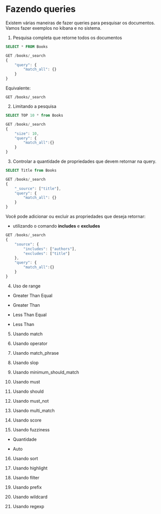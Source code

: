 # Fazendo queries

Existem várias maneiras de fazer queries para pesquisar os documentos. Vamos fazer exemplos no kibana e no sistema.

1. Pesquisa completa que retorne todos os documentos

```sql
SELECT * FROM Books
```

```js
GET /books/_search
{
    "query": {
        "match_all": {}
    }
}
```

Equivalente:

```
GET /books/_search
```

2. Limitando a pesquisa

```sql
SELECT TOP 10 * from Books
```

```js
GET /books/_search
{
    "size": 10,
    "query": {
        "match_all":{}
    }
}
```

3. Controlar a quantidade de propriedades que devem retornar na query.

```sql
SELECT Title from Books
```

```js
GET /books/_search
{
    "_source": ["title"],
    "query": {
        "match_all": {}
    }
}
```

Você pode adicionar ou excluir as propriedades que deseja retornar:

- utilizando o comando **includes** e **excludes**

```js
GET /books/_search
{
    "source": {
        "includes": ["authors"],
        "excludes": ["title"]
    },
    "query": {
        "match_all":{}
    }
}
```

4. Uso de range

- Greater Than Equal

- Greater Than

- Less Than Equal

- Less Than

5. Usando match

6. Usando operator

7. Usando match_phrase

8. Usando slop

9. Usando minimum_should_match

10. Usando must

11. Usando should

12. Usando must_not

13. Usando multi_match

14. Usando score

15. Usando fuzziness

- Quantidade

- Auto

16. Usando sort

17. Usando highlight

18. Usando filter

19. Usando prefix

20. Usando wildcard

21. Usando regexp
